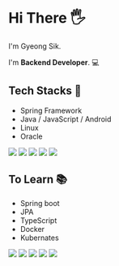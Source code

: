 # Hi There 🖐
I'm Gyeong Sik.

I'm **Backend Developer**. 💻

## Tech Stacks 🧰
- Spring Framework
- Java / JavaScript / Android
- Linux
- Oracle

<img src="https://img.shields.io/badge/SpringBoot-6DB33F?style=for-the-bad&logo=Spring&logoColor=white"/> <img src
="https://img.shields.io/badge/JAVA-007396?style=for-the-bad&logo=java&logoColor=white"> <img src
="https://img.shields.io/badge/JavaScript-F7DF1E?style=flat-square&logo=JavaScript&logoColor=white"/> <img src
="https://img.shields.io/badge/Android-3DDC84?style=flat-square&logo=Android&logoColor=white"/> <img src
="https://img.shields.io/badge/Oracle-F80000?style=flat-square&logo=Oracle&logoColor=white"/>

## To Learn 📚
- Spring boot
- JPA
- TypeScript
- Docker
- Kubernates

<img src="https://img.shields.io/badge/SpringFramework-6DB33F?style=for-the-bad&logo=Spring Boot&logoColor=white"/> <img src
="https://img.shields.io/badge/JPA-007396?style=flat-square&logo=JPA&logoColor=white"/> <img src
="https://img.shields.io/badge/TypeScript-3178C6?style=flat-square&logo=TypeScript&logoColor=white"/> <img src
="https://img.shields.io/badge/Docker-2496ED?style=flat-square&logo=Docker&logoColor=white"/> <img src
="https://img.shields.io/badge/Kubernates-326CE5?style=flat-square&logo=Kubernates&logoColor=white"/>
